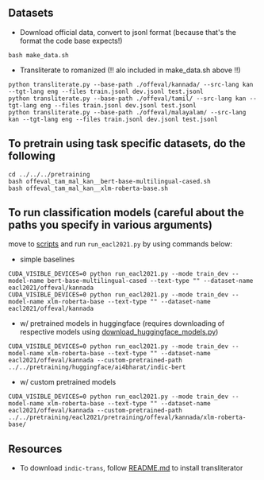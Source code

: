 ## Datasets
- Download official data, convert to jsonl format (because that's the format the code base expects!)
```
bash make_data.sh
```
- Transliterate to romanized (!! alo included in make_data.sh above !!)
```
python transliterate.py --base-path ./offeval/kannada/ --src-lang kan --tgt-lang eng --files train.jsonl dev.jsonl test.jsonl
python transliterate.py --base-path ./offeval/tamil/ --src-lang kan --tgt-lang eng --files train.jsonl dev.jsonl test.jsonl
python transliterate.py --base-path ./offeval/malayalam/ --src-lang kan --tgt-lang eng --files train.jsonl dev.jsonl test.jsonl
```

## To pretrain using task specific datasets, do the following
```
cd ../../../pretraining
bash offeval_tam_mal_kan__bert-base-multilingual-cased.sh
bash offeval_tam_mal_kan__xlm-roberta-base.sh
```

## To run classification models (careful about the paths you specify in various arguments)
move to [scripts](../../scripts) and run ```run_eacl2021.py``` by using commands below:
- simple baselines
```
CUDA_VISIBLE_DEVICES=0 python run_eacl2021.py --mode train_dev --model-name bert-base-multilingual-cased --text-type "" --dataset-name eacl2021/offeval/kannada
CUDA_VISIBLE_DEVICES=0 python run_eacl2021.py --mode train_dev --model-name xlm-roberta-base --text-type "" --dataset-name eacl2021/offeval/kannada
```
- w/ pretrained models in huggingface
  (requires downloading of respective models using [download_huggingface_models.py](../../../pretraining/huggingface/download_huggingface_models.py))
```
CUDA_VISIBLE_DEVICES=0 python run_eacl2021.py --mode train_dev --model-name xlm-roberta-base --text-type "" --dataset-name eacl2021/offeval/kannada --custom-pretrained-path ../../pretraining/huggingface/ai4bharat/indic-bert
```
- w/ custom pretrained models
```
CUDA_VISIBLE_DEVICES=0 python run_eacl2021.py --mode train_dev --model-name xlm-roberta-base --text-type "" --dataset-name eacl2021/offeval/kannada --custom-pretrained-path ../../pretraining/eacl2021/pretraining/offeval/kannada/xlm-roberta-base/
```

## Resources
- To download ```indic-trans```, follow [README.md](../../scripts/indictrans/README.md) to install transliterator
